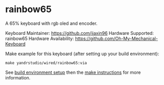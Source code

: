 rainbow65
===

A 65% keyboard with rgb oled and encoder.

Keyboard Maintainer: https://github.com/jiaxin96
Hardware Supported: rainbow65 
Hardware Availability: https://github.com/Oh-My-Mechanical-Keyboard 

Make example for this keyboard (after setting up your build environment):

    make yandrstudio/wired/rainbow65:via

See [build environment setup](https://docs.qmk.fm/#/getting_started_build_tools) then the [make instructions](https://docs.qmk.fm/#/getting_started_make_guide) for more information.
